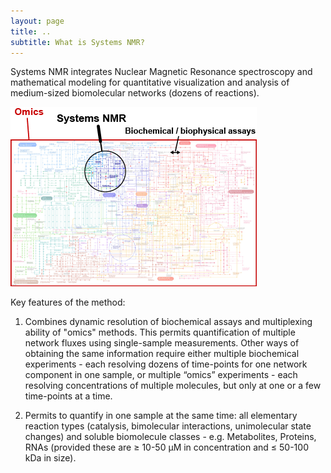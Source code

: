 ```yaml
---
layout: page
title: ..
subtitle: What is Systems NMR?
---
```


Systems NMR integrates Nuclear Magnetic Resonance spectroscopy and mathematical modeling for quantitative visualization and analysis of medium-sized biomolecular networks (dozens of reactions). 
<!-- The concept was developed at [ETH Zürich](http://www.allainlab.ethz.ch/people/person-detail.html?persid=125247).
-->

![Systems NMR vs Omics and Biochemistry](/images/omics_sysnmr_bioc.png)
<!-- ![image-title-here](/path/to/image.jpg){:class="img-responsive"} -->


Key features of the method:
1. Combines dynamic resolution of biochemical assays and multiplexing ability of "omics" methods. This permits quantification of multiple network fluxes using single-sample measurements. Other ways of obtaining the same information require either multiple biochemical experiments - each resolving dozens of time-points for one network component in one sample, or multiple “omics” experiments - each resolving concentrations of multiple molecules, but only at one or a few time-points at a time.

2. Permits to quantify in one sample at the same time: all elementary reaction types (catalysis, bimolecular interactions, unimolecular state changes) and soluble biomolecule classes - e.g. Metabolites, Proteins, RNAs (provided these are ≥ 10-50 µM in concentration and ≤ 50-100 kDa in size).

<!--
3. Does not require chemical modification of the observed molecules (e.g. with fluorescent tags).
-->